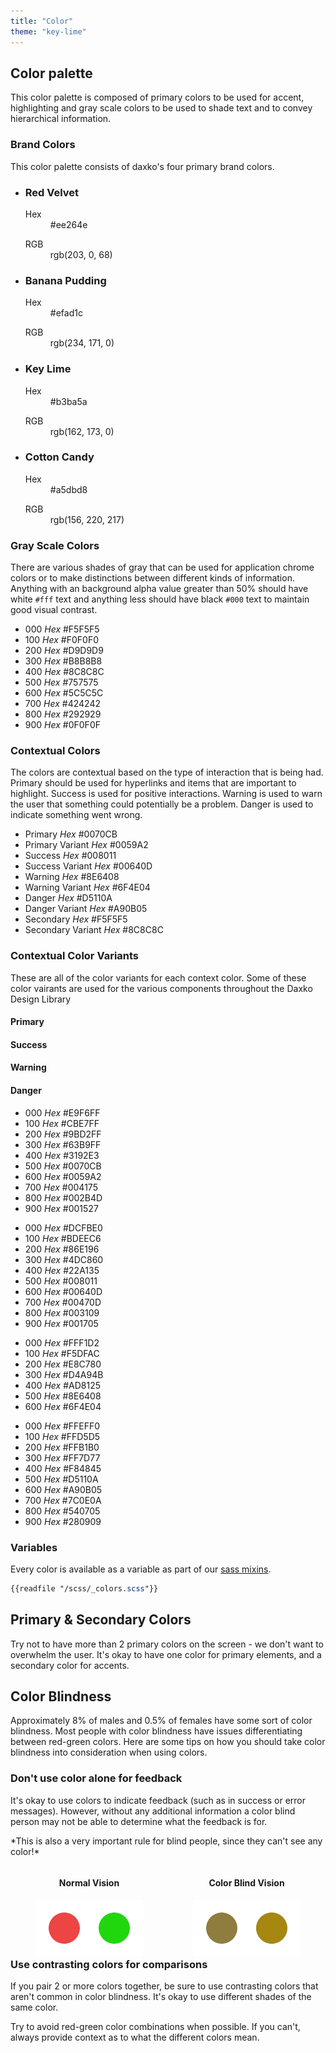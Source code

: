 ```yaml
---
title: "Color"
theme: "key-lime"
---
```


## Color palette

This color palette is composed of primary colors to be used for accent, highlighting and gray scale colors to be used to shade text and to convey hierarchical information.

### Brand Colors

This color palette consists of daxko's four primary brand colors.

<ul class="colors">
  <li class="swatch">
    <div class="details red-velvet">
      <h3>Red Velvet</h3>
      <dl class="hex">
        <dt>Hex</dt>
        <dd>#ee264e</dd>
      </dl>
      <dl class="rgb">
        <dt>RGB</dt>
        <dd>rgb(203, 0, 68)</dd>
      </dl>
    </div>
  </li>
  <li class="swatch">
    <div class="details banana-pudding">
      <h3>Banana Pudding</h3>
      <dl class="hex">
        <dt>Hex</dt>
        <dd>#efad1c</dd>
      </dl>
      <dl class="rgb">
        <dt>RGB</dt>
        <dd>rgb(234, 171, 0)</dd>
      </dl>
    </div>
  </li>
  <li class="swatch">
    <div class="details key-lime">
      <h3>Key Lime</h3>
      <dl class="hex">
        <dt>Hex</dt>
        <dd>#b3ba5a</dd>
      </dl>
      <dl class="rgb">
        <dt>RGB</dt>
        <dd>rgb(162, 173, 0)</dd>
      </dl>
    </div>
  </li>
  <li class="swatch">
    <div class="details cotton-candy">
      <h3>Cotton Candy</h3>
      <dl class="hex">
        <dt>Hex</dt>
        <dd>#a5dbd8</dd>
      </dl>
      <dl class="rgb">
        <dt>RGB</dt>
        <dd>rgb(156, 220, 217)</dd>
      </dl>
    </div>
  </li>
</ul>

### Gray Scale Colors

<div class="grid">
  <div class="col-7">
    <p>There are various shades of gray that can be used for application chrome colors or to make distinctions between different kinds of information. Anything with an background alpha value greater than 50% should have white <code>#fff</code> text and anything less should have black <code>#000</code> text to maintain good visual contrast.</p>
    <p></p>
  </div>
  <div class="col-5">
    <ul class="swatch-list">
      <li class="secondary-000">
        000
        <span class="pull-right">
          <em>Hex</em> #F5F5F5
        </span>
      </li>
      <li class="secondary-100">
        100
        <span class="pull-right">
          <em>Hex</em> #F0F0F0
        </span>
      </li>
      <li class="secondary-200">
        200
        <span class="pull-right">
          <em>Hex</em> #D9D9D9
        </span>
      </li>
      <li class="secondary-300">
        300
        <span class="pull-right">
          <em>Hex</em> #B8B8B8
        </span>
      </li>
      <li class="secondary-400">
        400
        <span class="pull-right">
          <em>Hex</em> #8C8C8C
        </span>
      </li>
      <li class="secondary-500">
        500
        <span class="pull-right">
          <em>Hex</em> #757575
        </span>
      </li>
      <li class="secondary-600">
        600
        <span class="pull-right">
          <em>Hex</em> #5C5C5C
        </span>
      </li>
      <li class="secondary-700">
        700
        <span class="pull-right">
          <em>Hex</em> #424242
        </span>
      </li>
      <li class="secondary-800">
        800
        <span class="pull-right">
          <em>Hex</em> #292929
        </span>
      </li>
      <li class="secondary-900">
        900
        <span class="pull-right">
          <em>Hex</em> #0F0F0F
        </span>
      </li>
    </ul>
    <!-- <ul class="swatch-list">
      <li class="gray-50">
        50
        <span class="pull-right">
          <em>Hex</em> #f5f5f5
        </span>
      </li>
      <li class="gray-100">
        100
        <span class="pull-right">
          <em>Hex</em> #e0e0e0
        </span>
      </li>
      <li class="gray-300">
        300
        <span class="pull-right">
          <em>Hex</em> #9e9e9e
        </span>
      </li>
      <li class="gray-500">
        500
        <span class="pull-right">
          <em>Hex</em> #616161
        </span>
      </li>
      <li class="gray-700">
        700
        <span class="pull-right">
          <em>Hex</em> #424242
        </span>
      </li>
      <li class="gray-900">
        900
        <span class="pull-right">
          <em>Hex</em> #212121
        </span>
      </li>
    </ul> -->
  </div>
</div>

### Contextual Colors

<div class="grid">
  <div class="col-7">
    <p>The colors are contextual based on the type of interaction that is being had. Primary should be used for hyperlinks and items that are important to highlight. Success is used for positive interactions. Warning is used to warn the user that something could potentially be a problem. Danger is used to indicate something went wrong.</p>
  </div>
  <div class="col-5">
    <ul class="swatch-list">
      <li class="primary">
      Primary
        <span class="pull-right">
          <em>Hex</em> #0070CB
        </span>
      </li>
      <li class="primary-variant">
      Primary Variant
        <span class="pull-right">
          <em>Hex</em> #0059A2
        </span>
      </li>
      <li class="success">
      Success
        <span class="pull-right">
          <em>Hex</em> #008011
        </span>
      </li>
      <li class="success-variant">
      Success Variant
        <span class="pull-right">
          <em>Hex</em> #00640D
        </span>
      </li>
      <li class="warning">
      Warning
        <span class="pull-right">
          <em>Hex</em> #8E6408
        </span>
      </li>
      <li class="warning-variant">
      Warning Variant
        <span class="pull-right">
          <em>Hex</em> #6F4E04
        </span>
      </li>
      <li class="danger">
      Danger
        <span class="pull-right">
          <em>Hex</em> #D5110A
        </span>
      </li>
      <li class="danger-variant">
      Danger Variant
        <span class="pull-right">
          <em>Hex</em> #A90B05
        </span>
      </li>
      <li class="secondary">
      Secondary
        <span class="pull-right">
          <em>Hex</em> #F5F5F5
        </span>
      </li>
      <li class="secondary-variant">
      Secondary Variant
        <span class="pull-right">
          <em>Hex</em> #8C8C8C
        </span>
      </li>
    </ul>
  </div>
  
</div>

### Contextual Color Variants

<div class="grid">
  <div class="col-12">
    <p>These are all of the color variants for each context color. Some of these color vairants are used for the various components throughout the Daxko Design Library</p>
  </div>
  <div class="col-3">
    <h4>Primary</h4>
  </div>
  <div class="col-3">
    <h4>Success</h4>
  </div>
  <div class="col-3">
    <h4>Warning</h4>
  </div>
  <div class="col-3">
    <h4>Danger</h4>
  </div>
  <div class="col-3">
    <ul class="swatch-list">
      <li class="primary-000">
        000
        <span class="pull-right">
          <em>Hex</em> #E9F6FF
        </span>
      </li>
      <li class="primary-100">
        100
        <span class="pull-right">
          <em>Hex</em> #CBE7FF
        </span>
      </li>
      <li class="primary-200">
        200
        <span class="pull-right">
          <em>Hex</em> #9BD2FF
        </span>
      </li>
      <li class="primary-300">
        300
        <span class="pull-right">
          <em>Hex</em> #63B9FF
        </span>
      </li>
      <li class="primary-400">
        400
        <span class="pull-right">
          <em>Hex</em> #3192E3
        </span>
      </li>
      <li class="primary-500">
        500
        <span class="pull-right">
          <em>Hex</em> #0070CB
        </span>
      </li>
      <li class="primary-600">
        600
        <span class="pull-right">
          <em>Hex</em> #0059A2
        </span>
      </li>
      <li class="primary-700">
        700
        <span class="pull-right">
          <em>Hex</em> #004175
        </span>
      </li>
      <li class="primary-800">
        800
        <span class="pull-right">
          <em>Hex</em> #002B4D
        </span>
      </li>
      <li class="primary-900">
        900
        <span class="pull-right">
          <em>Hex</em> #001527
        </span>
      </li>
    </ul>
  </div>
  <div class="col-3">
    <ul class="swatch-list">
      <li class="success-000">
        000
        <span class="pull-right">
          <em>Hex</em> #DCFBE0
        </span>
      </li>
      <li class="success-100">
        100
        <span class="pull-right">
          <em>Hex</em> #BDEEC6
        </span>
      </li>
      <li class="success-200">
        200
        <span class="pull-right">
          <em>Hex</em> #86E196
        </span>
      </li>
      <li class="success-300">
        300
        <span class="pull-right">
          <em>Hex</em> #4DC860
        </span>
      </li>
      <li class="success-400">
        400
        <span class="pull-right">
          <em>Hex</em> #22A135
        </span>
      </li>
      <li class="success-500">
        500
        <span class="pull-right">
          <em>Hex</em> #008011
        </span>
      </li>
      <li class="success-600">
        600
        <span class="pull-right">
          <em>Hex</em> #00640D
        </span>
      </li>
      <li class="success-700">
        700
        <span class="pull-right">
          <em>Hex</em> #00470D
        </span>
      </li>
      <li class="success-800">
        800
        <span class="pull-right">
          <em>Hex</em> #003109
        </span>
      </li>
      <li class="success-900">
        900
        <span class="pull-right">
          <em>Hex</em> #001705
        </span>
      </li>
    </ul>
  </div>
  <div class="col-3">
    <ul class="swatch-list">
      <li class="warning-000">
        000
        <span class="pull-right">
          <em>Hex</em> #FFF1D2
        </span>
      </li>
      <li class="warning-100">
        100
        <span class="pull-right">
          <em>Hex</em> #F5DFAC
        </span>
      </li>
      <li class="warning-200">
        200
        <span class="pull-right">
          <em>Hex</em> #E8C780
        </span>
      </li>
      <li class="warning-300">
        300
        <span class="pull-right">
          <em>Hex</em> #D4A94B
        </span>
      </li>
      <li class="warning-400">
        400
        <span class="pull-right">
          <em>Hex</em> #AD8125
        </span>
      </li>
      <li class="warning-500">
        500
        <span class="pull-right">
          <em>Hex</em> #8E6408
        </span>
      </li>
      <li class="warning-600">
        600
        <span class="pull-right">
          <em>Hex</em> #6F4E04
        </span>
      </li>
    </ul>
  </div>
  <div class="col-3">
    <ul class="swatch-list">
      <li class="danger-000">
        000
        <span class="pull-right">
          <em>Hex</em> #FFEFF0
        </span>
      </li>
      <li class="danger-100">
        100
        <span class="pull-right">
          <em>Hex</em> #FFD5D5
        </span>
      </li>
      <li class="danger-200">
        200
        <span class="pull-right">
          <em>Hex</em> #FFB1B0
        </span>
      </li>
      <li class="danger-300">
        300
        <span class="pull-right">
          <em>Hex</em> #FF7D77
        </span>
      </li>
      <li class="danger-400">
        400
        <span class="pull-right">
          <em>Hex</em> #F84845
        </span>
      </li>
      <li class="danger-500">
        500
        <span class="pull-right">
          <em>Hex</em> #D5110A
        </span>
      </li>
      <li class="danger-600">
        600
        <span class="pull-right">
          <em>Hex</em> #A90B05
        </span>
      </li>
      <li class="danger-700">
        700
        <span class="pull-right">
          <em>Hex</em> #7C0E0A
        </span>
      </li>
      <li class="danger-800">
        800
        <span class="pull-right">
          <em>Hex</em> #540705
        </span>
      </li>
      <li class="danger-900">
        900
        <span class="pull-right">
          <em>Hex</em> #280909
        </span>
      </li>
    </ul>
  </div>
</div>

### Variables

Every color is available as a variable as part of our [sass mixins](https://github.com/daxko/design/blob/master/scss/_colors.scss).

```scss
{{readfile "/scss/_colors.scss"}}
```

## Primary & Secondary Colors

Try not to have more than 2 primary colors on the screen - we don't want to overwhelm the user. It's okay to have one color for primary elements, and a secondary color for accents.

## Color Blindness

Approximately 8% of males and 0.5% of females have some sort of color blindness. Most people with color blindness have issues differentiating between red-green colors. Here are some tips on how you should take color blindness into consideration when using colors.

### Don't use color alone for feedback ###

<div class="section">
  <div class="col">
    <p>It's okay to use colors to indicate feedback (such as in success or error messages). However, without any additional information a color blind person may not be able to determine what the feedback is for.</p>
    <p>*This is also a very important rule for blind people, since they can't see any color!*</p>
  </div>
  <div class="col">
    <div style="float: left; width: 50%; text-align: center;">
      <h4>Normal Vision</h4>
      <img src="/images/colors1.png"/>
    </div>
    <div style="float: right; width: 50%; text-align: center;">
      <h4>Color Blind Vision</h4>
      <img src="/images/colors2.png"/>
    </div>
  </div>
</div>

### Use contrasting colors for comparisons

If you pair 2 or more colors together, be sure to use contrasting colors that aren't common in color blindness. It's okay to use different shades of the same color.

Try to avoid red-green color combinations when possible. If you can't, always provide context as to what the different colors mean.
